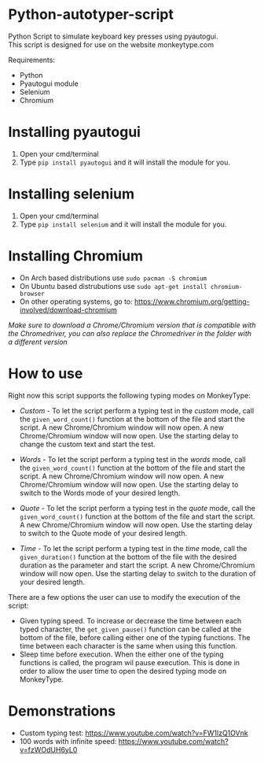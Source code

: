 # Python-autotyper-script
Python Script to simulate keyboard key presses using pyautogui.  
This script is designed for use on the website monkeytype.com  
  
Requirements:

* Python  
* Pyautogui module  
* Selenium  
* Chromium

# Installing pyautogui
1. Open your cmd/terminal
2. Type `pip install pyautogui` and it will install the module for you.

# Installing selenium
1. Open your cmd/terminal
2. Type `pip install selenium` and it will install the module for you.

# Installing Chromium

* On Arch based distributions use `sudo pacman -S chromium`  
* On Ubuntu based distrubutions use `sudo apt-get install chromium-browser`  
* On other operating systems, go to: https://www.chromium.org/getting-involved/download-chromium
  
_Make sure to download a Chrome/Chromium version that is compatible with the Chromedriver, you can also replace the Chromedriver in the folder with a different version_
# How to use  
Right now this script supports the following typing modes on MonkeyType:

* *Custom* - To let the script perform a typing test in the _custom_ mode, call the `given_word_count()` function at the bottom of the file and start the script. A new Chrome/Chromium window will now open. A new Chrome/Chromium window will now open. Use the starting delay to change the custom text and start the test.  
  
* *Words* - To let the script perform a typing test in the _words_ mode, call the `given_word_count()` function at the bottom of the file and start the script. A new Chrome/Chromium window will now open. A new Chrome/Chromium window will now open. Use the starting delay to switch to the Words mode of your desired length.  
  
* *Quote* - To let the script perform a typing test in the _quote_ mode, call the `given_word_count()` function at the bottom of the file and start the script. A new Chrome/Chromium window will now open. Use the starting delay to switch to the Quote mode of your desired length.  
  
* *Time* - To let the script perform a typing test in the _time_ mode, call the `given_duration()` function at the bottom of the file with the desired duration as the parameter and start the script. A new Chrome/Chromium window will now open. Use the starting delay to switch to the duration of your desired length.

There are a few options the user can use to modify the execution of the script:  

* Given typing speed. To increase or decrease the time between each typed character, the `get_given_pause()` function can be called at the bottom of the file, before calling either one of the typing functions. The time between each character is the same when using this function. 
* Sleep time before execution. When the either one of the typing functions is called, the program wil pause execution. This is done in order to allow the user time to open the desired typing mode on MonkeyType.

# Demonstrations


* Custom typing test: https://www.youtube.com/watch?v=FW1lzQ1OVnk
* 100 words with infinite speed: https://www.youtube.com/watch?v=fzWOdUH6yL0
